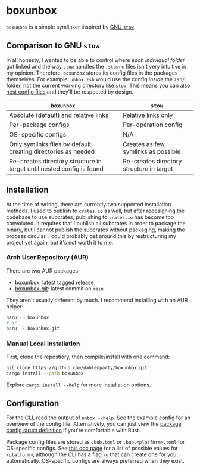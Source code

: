 # boxunbox

`boxunbox` is a simple symlinker inspired by [GNU `stow`](https://www.gnu.org/software/stow/).

## Comparison to GNU `stow`

In all honesty, I wanted to be able to control where _each individual folder_ got linked and the way `stow` handles the `.stowrc` files isn't very intuitive in my opinion. Therefore, `boxunbox` stores its config files in the packages themselves. For example, `unbox zsh` would use the config _inside_ the `zsh/` folder, not the current working directory like `stow`. This means you can also [nest config files](demo/src/folder2/.unboxrc.ron) and they'll be respected by design.

| `boxunbox`                                                            | `stow`                                   |
| --------------------------------------------------------------------- | ---------------------------------------- |
| Absolute (default) and relative links                                 | Relative links only                      |
| Per-package configs                                                   | Per-operation config                     |
| OS-specific configs                                                   | N/A                                      |
| Only symlinks files by default, creating directories as needed        | Creates as few symlinks as possible      |
| Re-creates directory structure in target until nested config is found | Re-creates directory structure in target |

## Installation

At the time of writing, there are currently two supported installation methods. I used to publish to `crates.io` as well, but after redesigning the codebase to use subcrates, publishing to `crates.io` has become too convoluted. It requires that I publish all subcrates in order to package the binary, but I cannot publish the subcrates without packaging, making the process circular. I could probably get around this by restructuring my project yet again, but it's not worth it to me.

### Arch User Repository (AUR)

There are two AUR packages:

- [boxunbox](https://aur.archlinux.org/packages/boxunbox): latest tagged release
- [boxunbox-git](https://aur.archlinux.org/packages/boxunbox-git): latest commit on `main`

They aren't usually different by much. I recommend installing with an AUR helper:

```bash
paru -S boxunbox
# or
paru -S boxunbox-git
```

### Manual Local Installation

First, clone the repostiory, then compile/install with one command:

```bash
git clone https://github.com/dablenparty/boxunbox.git
cargo install --path boxunbox
```

Explore `cargo install --help` for more installation options.

## Configuration

For the CLI, read the output of `unbox --help`. See the [example config](example.bub.toml) for an overview of the config file. Alternatively, you can just view the [package config struct definition](src/package.rs) if you're comfortable with Rust.

Package config files are stored as `.bub.toml` or `.bub.<platform>.toml` for OS-specific configs. See [this doc page](https://doc.rust-lang.org/std/env/consts/constant.OS.html) for a list of possible values for `<platform>`, although the CLI has a flag `-o` that can create one for you automatically. OS-specific configs are always preferred when they exist.

